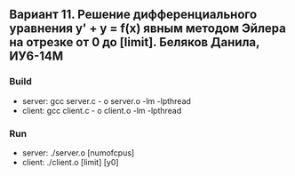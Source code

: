 ## Вариант 11. Решение дифференциального уравнения y' + y = f(x) явным методом Эйлера на отрезке от 0 до [limit]. Беляков Данила, ИУ6-14М

### Build
- server: gcc server.c - o server.o -lm -lpthread
- client: gcc client.c - o client.o -lm -lpthread
### Run
- server: ./server.o [numofcpus]
- client: ./client.o [limit] [y0]

